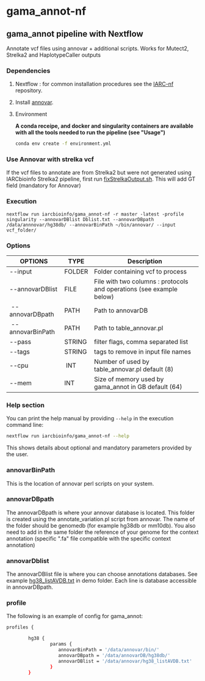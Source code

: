 # gama_annot-nf

## gama_annot pipeline with Nextflow

Annotate vcf files using annovar + additional scripts. Works for Mutect2, Strelka2 and HaplotypeCaller outputs

### Dependencies

1. Nextflow : for common installation procedures see the [IARC-nf](https://github.com/IARCbioinfo/IARC-nf) repository.

2. Install [annovar](http://annovar.openbioinformatics.org/en/latest/user-guide/download/).

3. Environment

	**A conda receipe, and docker and singularity containers are available with all the tools needed to run the pipeline (see "Usage")**

	```bash
	conda env create -f environment.yml
	```

### Use Annovar with strelka vcf

If the vcf files to annotate are from Strelka2 but were not generated using IARCbioinfo Strelka2 pipeline, first run  [fixStrelkaOutput.sh](https://github.com/IARCbioinfo/strelka2-nf/blob/master/bin/fixStrelkaOutput.sh). This will add GT field (mandatory for Annovar)

### Execution

 `nextflow run iarcbioinfo/gama_annot-nf -r master -latest -profile singularity --annovarDBlist Dblist.txt --annovarDBpath /data/annnovar/hg38db/ --annovarBinPath ~/bin/annovar/ --input vcf_folder/`

### Options

| OPTIONS | TYPE   | Description |
|-------- | ------ | ----------- |
| --input | FOLDER | Folder containing vcf to process |
| --annovarDBlist  | FILE | File with two columns : protocols and operations (see example below) |
| --annovarDBpath  | PATH | Path to annovarDB |
| --annovarBinPath | PATH | Path to table_annovar.pl |
| --pass | STRING | filter flags, comma separated list |
| --tags | STRING | tags to remove in input file names |
| --cpu  | INT | Number of used by table_annovar.pl default (8) |
| --mem  | INT | Size of memory used by gama_annot in GB default (64) |



### Help section
You can print the help manual by providing `--help` in the execution command line:

```bash
nextflow run iarcbioinfo/gama_annot-nf --help
```
This shows details about optional and mandatory parameters provided by the user.  


### annovarBinPath

This is the location of annovar perl scripts on your system.

### annovarDBpath 

The annovarDBpath is where your annovar database is located. This folder is created using the annotate_variation.pl script from annovar. The name of the folder should be genomedb (for example hg38db or mm10db).
You also need to add in the same folder the reference of your genome for the context annotation (specific ".fa" file compatible with the specific context annotation)

### annovarDblist

The annovarDBlist file is where you can choose annotations databases. See example [hg38_listAVDB.txt](https://github.com/IARCbioinfo/gama_annot-nf/blob/master/demo/hg38_listAVDB.txt) in demo folder. Each line is database accessible in annovarDBpath.


### profile

The following is an example of config for gama_annot:

```bash
profiles {

        hg38 {
                params {
                   annovarBinPath = '/data/annovar/bin/'
                   annovarDBpath = '/data/annovarDB/hg38db/'
				   annovarDBlist = '/data/annovar/hg38_listAVDB.txt'
                }
        }		
```
